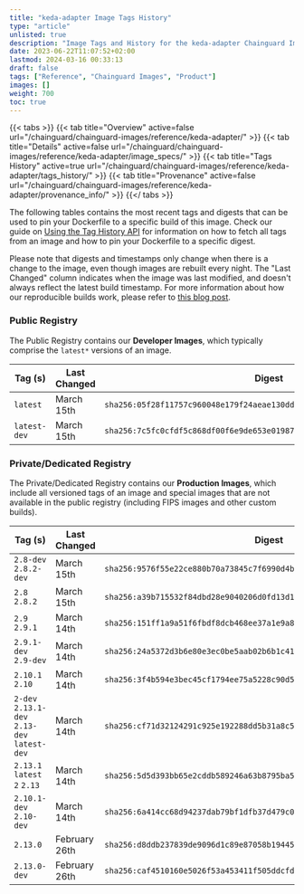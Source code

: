 ```yaml
---
title: "keda-adapter Image Tags History"
type: "article"
unlisted: true
description: "Image Tags and History for the keda-adapter Chainguard Image"
date: 2023-06-22T11:07:52+02:00
lastmod: 2024-03-16 00:33:13
draft: false
tags: ["Reference", "Chainguard Images", "Product"]
images: []
weight: 700
toc: true
---
```


{{< tabs >}}
{{< tab title="Overview" active=false url="/chainguard/chainguard-images/reference/keda-adapter/" >}}
{{< tab title="Details" active=false url="/chainguard/chainguard-images/reference/keda-adapter/image_specs/" >}}
{{< tab title="Tags History" active=true url="/chainguard/chainguard-images/reference/keda-adapter/tags_history/" >}}
{{< tab title="Provenance" active=false url="/chainguard/chainguard-images/reference/keda-adapter/provenance_info/" >}}
{{</ tabs >}}

The following tables contains the most recent tags and digests that can be used to pin your Dockerfile to a specific build of this image. Check our guide on [Using the Tag History API](/chainguard/chainguard-images/using-the-tag-history-api/) for information on how to fetch all tags from an image and how to pin your Dockerfile to a specific digest.

Please note that digests and timestamps only change when there is a change to the image, even though images are rebuilt every night. The "Last Changed" column indicates when the image was last modified, and doesn't always reflect the latest build timestamp. For more information about how our reproducible builds work, please refer to [this blog post](https://www.chainguard.dev/unchained/reproducing-chainguards-reproducible-image-builds).

### Public Registry
The Public Registry contains our **Developer Images**, which typically comprise the `latest*` versions of an image.

| Tag (s)       | Last Changed | Digest                                                                    |
|---------------|--------------|---------------------------------------------------------------------------|
|  `latest`     | March 15th   | `sha256:05f28f11757c960048e179f24aeae130ddf58707e7d4aee40c0e964e443a09c6` |
|  `latest-dev` | March 15th   | `sha256:7c5fc0cfdf5c868df00f6e9de653e019870fdaac2a79a3d51cd72ee8e27a25fa` |


### Private/Dedicated Registry
The Private/Dedicated Registry contains our **Production Images**, which include all versioned tags of an image and special images that are not available in the public registry (including FIPS images and other custom builds).

| Tag (s)                                       | Last Changed  | Digest                                                                    |
|-----------------------------------------------|---------------|---------------------------------------------------------------------------|
|  `2.8-dev` `2.8.2-dev`                        | March 15th    | `sha256:9576f55e22ce880b70a73845c7f6990d4bc361f1de8a8f34d5e45a83b2e7c23c` |
|  `2.8` `2.8.2`                                | March 15th    | `sha256:a39b715532f84dbd28e9040206d0fd13d1c82639def32bf45248b08bc783ca27` |
|  `2.9` `2.9.1`                                | March 14th    | `sha256:151ff1a9a51f6fbdf8dcb468ee37a1e9a839e2c3c1389fd0de84c3df62f3eb8c` |
|  `2.9.1-dev` `2.9-dev`                        | March 14th    | `sha256:24a5372d3b6e80e3ec0be5aab02b6b1c41cd3dacff13cfba2ace6745e04df7ad` |
|  `2.10.1` `2.10`                              | March 14th    | `sha256:3f4b594e3bec45cf1794ee75a5228c90d57b67ba22a541daa76225398a7c0a0b` |
|  `2-dev` `2.13.1-dev` `2.13-dev` `latest-dev` | March 14th    | `sha256:cf71d32124291c925e192288dd5b31a8c5d975477a670bf94b01d5485f9f2c70` |
|  `2.13.1` `latest` `2` `2.13`                 | March 14th    | `sha256:5d5d393bb65e2cddb589246a63b8795ba5a0d20d81a27ed267e0a76d85289977` |
|  `2.10.1-dev` `2.10-dev`                      | March 14th    | `sha256:6a414cc68d94237dab79bf1dfb37d479c03c68355a2d56ae4c58f63e1889d7eb` |
|  `2.13.0`                                     | February 26th | `sha256:d8ddb237839de9096d1c89e87058b1944583d70b40ecb68bb036d2d26869ca7e` |
|  `2.13.0-dev`                                 | February 26th | `sha256:caf4510160e5026f53a453411f505ddcfd26fa75df8acfc2822f2134b2d7b14f` |

